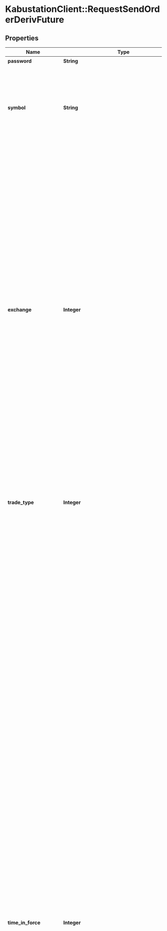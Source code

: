 # KabustationClient::RequestSendOrderDerivFuture

## Properties

| Name | Type | Description | Notes |
| ---- | ---- | ----------- | ----- |
| **password** | **String** | 注文パスワード |  |
| **symbol** | **String** | 銘柄コード&lt;br&gt;※取引最終日に「先物銘柄コード取得」でDerivMonthに0（直近限月）を指定した場合、日中・夜間の時間帯に関わらず、取引最終日を迎える限月の銘柄コードを返します。取引最終日を迎える銘柄の取引は日中取引をもって終了となりますので、ご注意ください。 |  |
| **exchange** | **Integer** | 市場コード &lt;table&gt; &lt;thead&gt; &lt;tr&gt; &lt;th&gt;定義値&lt;/th&gt; &lt;th&gt;説明&lt;/th&gt; &lt;/tr&gt; &lt;/thead&gt; &lt;tbody&gt; &lt;tr&gt; &lt;td&gt;2&lt;/td&gt; &lt;td&gt;日通し&lt;/td&gt; &lt;/tr&gt; &lt;tr&gt; &lt;td&gt;23&lt;/td&gt; &lt;td&gt;日中&lt;/td&gt; &lt;/tr&gt; &lt;tr&gt; &lt;td&gt;24&lt;/td&gt; &lt;td&gt;夜間&lt;/td&gt; &lt;/tr&gt; &lt;tr&gt; &lt;td&gt;32&lt;/td&gt; &lt;td&gt;SOR日通し&lt;/td&gt; &lt;/tr&gt; &lt;tr&gt; &lt;td&gt;33&lt;/td&gt; &lt;td&gt;SOR日中&lt;/td&gt; &lt;/tr&gt; &lt;tr&gt; &lt;td&gt;34&lt;/td&gt; &lt;td&gt;SOR夜間&lt;/td&gt; &lt;/tr&gt; &lt;/tbody&gt; &lt;/table&gt; SOR日中、SOR夜間、SOR日通しは一部銘柄のみ対象となります。&lt;br&gt; SOR対象銘柄は以下をご参照ください。 &lt;table&gt; &lt;thead&gt; &lt;tr&gt; &lt;th&gt;先物SOR取扱銘柄&lt;/th&gt; &lt;th&gt;有効限月&lt;/th&gt; &lt;/tr&gt; &lt;/thead&gt; &lt;tbody&gt; &lt;tr&gt; &lt;td&gt;日経225先物ラージ&lt;/td&gt; &lt;td&gt;直近2限月&lt;/td&gt; &lt;/tr&gt; &lt;tr&gt; &lt;td&gt;日経225先物ミニ&lt;/td&gt; &lt;td&gt;直近4限月&lt;/td&gt; &lt;/tr&gt; &lt;tr&gt; &lt;td&gt;TOPIX先物ラージ&lt;/td&gt; &lt;td&gt;直近2限月&lt;/td&gt; &lt;/tr&gt; &lt;tr&gt; &lt;td&gt;TOPIX先物ミニ &lt;/td&gt; &lt;td&gt;直近3限月&lt;/td&gt; &lt;/tr&gt; &lt;tr&gt; &lt;td&gt;東証マザーズ指数先物&lt;/td&gt; &lt;td&gt;直近2限月&lt;/td&gt; &lt;/tr&gt; &lt;tr&gt; &lt;td&gt;JPX日経400先物&lt;/td&gt; &lt;td&gt;直近2限月&lt;/td&gt; &lt;/tr&gt; &lt;tr&gt; &lt;td&gt;NYダウ先物&lt;/td&gt; &lt;td&gt;直近2限月&lt;/td&gt; &lt;/tr&gt; &lt;/tbody&gt; &lt;/table&gt; |  |
| **trade_type** | **Integer** | 取引区分 &lt;table&gt;   &lt;thead&gt;       &lt;tr&gt;           &lt;th&gt;定義値&lt;/th&gt;           &lt;th&gt;説明&lt;/th&gt;       &lt;/tr&gt;   &lt;/thead&gt;   &lt;tbody&gt;       &lt;tr&gt;           &lt;td&gt;1&lt;/td&gt;           &lt;td&gt;新規&lt;/td&gt;       &lt;/tr&gt;       &lt;tr&gt;           &lt;td&gt;2&lt;/td&gt;           &lt;td&gt;返済&lt;/td&gt;       &lt;/tr&gt;   &lt;/tbody&gt; &lt;/table&gt; |  |
| **time_in_force** | **Integer** | 有効期間条件 &lt;table&gt;   &lt;thead&gt;       &lt;tr&gt;           &lt;th&gt;定義値&lt;/th&gt;           &lt;th&gt;説明&lt;/th&gt;       &lt;/tr&gt;   &lt;/thead&gt;   &lt;tbody&gt;       &lt;tr&gt;           &lt;td&gt;1&lt;/td&gt;           &lt;td&gt;FAS&lt;/td&gt;       &lt;/tr&gt;       &lt;tr&gt;           &lt;td&gt;2&lt;/td&gt;           &lt;td&gt;FAK&lt;/td&gt;       &lt;/tr&gt;       &lt;tr&gt;           &lt;td&gt;3&lt;/td&gt;           &lt;td&gt;FOK&lt;/td&gt;       &lt;/tr&gt;   &lt;/tbody&gt; &lt;/table&gt;  ※執行条件(FrontOrderType)、有効期限条件(TimeInForce)、市場コード(Exchange)で選択できる組み合わせは下表のようになります。&lt;br&gt;  &lt;br&gt;■日中、夜間、日通し対応表           &lt;table&gt;   &lt;thead&gt;     &lt;tr&gt;       &lt;th rowspan&#x3D;\&quot;2\&quot;&gt;執行条件&lt;/th&gt;       &lt;th rowspan&#x3D;\&quot;2\&quot;&gt;有効&lt;br&gt;期間条件&lt;/th&gt;       &lt;th colspan&#x3D;\&quot;3\&quot;&gt;市場コード&lt;/th&gt;     &lt;/tr&gt;     &lt;tr&gt;       &lt;th&gt;日中&lt;/th&gt;       &lt;th&gt;夜間&lt;/th&gt;       &lt;th&gt;日通し&lt;/th&gt;     &lt;/tr&gt;   &lt;/thead&gt;      &lt;tbody&gt;     &lt;tr&gt;       &lt;td&gt;指値&lt;/td&gt;       &lt;td&gt;FAS&lt;/td&gt;       &lt;td&gt;●&lt;/td&gt;       &lt;td&gt;●&lt;/td&gt;       &lt;td&gt;●&lt;/td&gt;     &lt;/tr&gt;     &lt;tr&gt;       &lt;td&gt;指値&lt;/td&gt;       &lt;td&gt;FAK&lt;/td&gt;       &lt;td&gt;●&lt;/td&gt;       &lt;td&gt;●&lt;/td&gt;       &lt;td&gt;-&lt;/td&gt;     &lt;/tr&gt;     &lt;tr&gt;       &lt;td&gt;指値&lt;/td&gt;       &lt;td&gt;FOK&lt;/td&gt;       &lt;td&gt;●&lt;/td&gt;       &lt;td&gt;●&lt;/td&gt;       &lt;td&gt;-&lt;/td&gt;     &lt;/tr&gt;     &lt;tr&gt;       &lt;td&gt;成行&lt;/td&gt;       &lt;td&gt;FAK&lt;/td&gt;       &lt;td&gt;●&lt;/td&gt;       &lt;td&gt;●&lt;/td&gt;       &lt;td&gt;-&lt;/td&gt;     &lt;/tr&gt;     &lt;tr&gt;       &lt;td&gt;成行&lt;/td&gt;       &lt;td&gt;FOK&lt;/td&gt;       &lt;td&gt;●&lt;/td&gt;       &lt;td&gt;●&lt;/td&gt;       &lt;td&gt;-&lt;/td&gt;     &lt;/tr&gt;     &lt;tr&gt;       &lt;td&gt;逆指値（指値）&lt;/td&gt;       &lt;td&gt;FAK&lt;/td&gt;       &lt;td&gt;●&lt;/td&gt;       &lt;td&gt;●&lt;/td&gt;       &lt;td&gt;●&lt;/td&gt;     &lt;/tr&gt;     &lt;tr&gt;       &lt;td&gt;逆指値（成行）&lt;/td&gt;       &lt;td&gt;FAK&lt;/td&gt;       &lt;td&gt;●&lt;/td&gt;       &lt;td&gt;●&lt;/td&gt;       &lt;td&gt;-&lt;/td&gt;     &lt;/tr&gt;     &lt;tr&gt;       &lt;td&gt;引成&lt;/td&gt;       &lt;td&gt;FAK&lt;/td&gt;       &lt;td&gt;●&lt;/td&gt;       &lt;td&gt;●&lt;/td&gt;       &lt;td&gt;-&lt;/td&gt;     &lt;/tr&gt;     &lt;tr&gt;       &lt;td&gt;引指&lt;/td&gt;       &lt;td&gt;FAS&lt;/td&gt;       &lt;td&gt;●&lt;/td&gt;       &lt;td&gt;●&lt;/td&gt;       &lt;td&gt;-&lt;/td&gt;     &lt;/tr&gt;   &lt;/tbody&gt; &lt;/table&gt;  &lt;br&gt;■SOR日中、SOR夜間、SOR日通し対応表   &lt;table&gt;   &lt;thead&gt;     &lt;tr&gt;       &lt;th rowspan&#x3D;\&quot;2\&quot;&gt;執行条件&lt;/th&gt;       &lt;th rowspan&#x3D;\&quot;2\&quot;&gt;有効&lt;br&gt;期間条件&lt;/th&gt;       &lt;th colspan&#x3D;\&quot;3\&quot;&gt;市場コード&lt;/th&gt;     &lt;/tr&gt;     &lt;tr&gt;       &lt;th&gt;SOR日中&lt;/th&gt;       &lt;th&gt;SOR夜間&lt;/th&gt;       &lt;th&gt;SOR日通し&lt;/th&gt;     &lt;/tr&gt;   &lt;/thead&gt;      &lt;tbody&gt;     &lt;tr&gt;       &lt;td&gt;指値&lt;/td&gt;       &lt;td&gt;FAS&lt;/td&gt;       &lt;td&gt;●&lt;/td&gt;       &lt;td&gt;●&lt;/td&gt;       &lt;td&gt;●&lt;/td&gt;     &lt;/tr&gt;     &lt;tr&gt;       &lt;td&gt;指値&lt;/td&gt;       &lt;td&gt;FAK&lt;/td&gt;       &lt;td&gt;●&lt;/td&gt;       &lt;td&gt;●&lt;/td&gt;       &lt;td&gt;-&lt;/td&gt;     &lt;/tr&gt;     &lt;tr&gt;       &lt;td&gt;指値&lt;/td&gt;       &lt;td&gt;FOK&lt;/td&gt;       &lt;td&gt;●&lt;/td&gt;       &lt;td&gt;●&lt;/td&gt;       &lt;td&gt;-&lt;/td&gt;     &lt;/tr&gt;     &lt;tr&gt;       &lt;td&gt;成行&lt;/td&gt;       &lt;td&gt;FAK&lt;/td&gt;       &lt;td&gt;●&lt;/td&gt;       &lt;td&gt;●&lt;/td&gt;       &lt;td&gt;-&lt;/td&gt;     &lt;/tr&gt;     &lt;tr&gt;       &lt;td&gt;成行&lt;/td&gt;       &lt;td&gt;FOK&lt;/td&gt;       &lt;td&gt;●&lt;/td&gt;       &lt;td&gt;●&lt;/td&gt;       &lt;td&gt;-&lt;/td&gt;     &lt;/tr&gt;     &lt;tr&gt;       &lt;td&gt;逆指値（指値）&lt;/td&gt;       &lt;td&gt;FAK&lt;/td&gt;       &lt;td&gt;●&lt;/td&gt;       &lt;td&gt;●&lt;/td&gt;       &lt;td&gt;●&lt;/td&gt;     &lt;/tr&gt;     &lt;tr&gt;       &lt;td&gt;逆指値（成行）&lt;/td&gt;       &lt;td&gt;FAK&lt;/td&gt;       &lt;td&gt;●&lt;/td&gt;       &lt;td&gt;●&lt;/td&gt;       &lt;td&gt;-&lt;/td&gt;     &lt;/tr&gt;     &lt;tr&gt;       &lt;td&gt;引成&lt;/td&gt;       &lt;td&gt;FAK&lt;/td&gt;       &lt;td&gt;-&lt;/td&gt;       &lt;td&gt;-&lt;/td&gt;       &lt;td&gt;-&lt;/td&gt;     &lt;/tr&gt;     &lt;tr&gt;       &lt;td&gt;引指&lt;/td&gt;       &lt;td&gt;FAS&lt;/td&gt;       &lt;td&gt;-&lt;/td&gt;       &lt;td&gt;-&lt;/td&gt;       &lt;td&gt;-&lt;/td&gt;     &lt;/tr&gt;   &lt;/tbody&gt; &lt;/table&gt; |  |
| **side** | **String** | 売買区分 &lt;table&gt;   &lt;thead&gt;       &lt;tr&gt;           &lt;th&gt;定義値&lt;/th&gt;           &lt;th&gt;説明&lt;/th&gt;       &lt;/tr&gt;   &lt;/thead&gt;   &lt;tbody&gt;       &lt;tr&gt;           &lt;td&gt;1&lt;/td&gt;           &lt;td&gt;売&lt;/td&gt;       &lt;/tr&gt;       &lt;tr&gt;           &lt;td&gt;2&lt;/td&gt;           &lt;td&gt;買&lt;/td&gt;       &lt;/tr&gt;   &lt;/tbody&gt; &lt;/table&gt; |  |
| **qty** | **Integer** | 注文数量 |  |
| **close_position_order** | **Integer** | 決済順序&lt;br&gt;※ClosePositionOrderとClosePositionsはどちらか一方のみ指定可能。&lt;br&gt;※ClosePositionOrderとClosePositionsを両方指定した場合、エラー。 &lt;table&gt;   &lt;thead&gt;       &lt;tr&gt;           &lt;th&gt;定義値&lt;/th&gt;           &lt;th&gt;説明&lt;/th&gt;       &lt;/tr&gt;   &lt;/thead&gt;   &lt;tbody&gt;       &lt;tr&gt;           &lt;td&gt;0&lt;/td&gt;           &lt;td&gt;日付（古い順）、損益（高い順）&lt;/td&gt;       &lt;/tr&gt;       &lt;tr&gt;           &lt;td&gt;1&lt;/td&gt;           &lt;td&gt;日付（古い順）、損益（低い順）&lt;/td&gt;       &lt;/tr&gt;       &lt;tr&gt;           &lt;td&gt;2&lt;/td&gt;           &lt;td&gt;日付（新しい順）、損益（高い順）&lt;/td&gt;       &lt;/tr&gt;       &lt;tr&gt;           &lt;td&gt;3&lt;/td&gt;           &lt;td&gt;日付（新しい順）、損益（低い順）&lt;/td&gt;       &lt;/tr&gt;       &lt;tr&gt;           &lt;td&gt;4&lt;/td&gt;           &lt;td&gt;損益（高い順）、日付（古い順）&lt;/td&gt;       &lt;/tr&gt;       &lt;tr&gt;           &lt;td&gt;5&lt;/td&gt;           &lt;td&gt;損益（高い順）、日付（新しい順）&lt;/td&gt;       &lt;/tr&gt;       &lt;tr&gt;           &lt;td&gt;6&lt;/td&gt;           &lt;td&gt;損益（低い順）、日付（古い順）&lt;/td&gt;       &lt;/tr&gt;       &lt;tr&gt;           &lt;td&gt;7&lt;/td&gt;           &lt;td&gt;損益（低い順）、日付（新しい順）&lt;/td&gt;       &lt;/tr&gt;   &lt;/tbody&gt; &lt;/table&gt; | [optional] |
| **close_positions** | [**Array&lt;PositionsDeriv&gt;**](PositionsDeriv.md) | 返済建玉指定&lt;br&gt;※ClosePositionOrderとClosePositionsはどちらか一方のみ指定可能。&lt;br&gt;※ClosePositionOrderとClosePositionsを両方指定した場合、エラー。 | [optional] |
| **front_order_type** | **Integer** | 執行条件 &lt;table&gt;   &lt;thead&gt;       &lt;tr&gt;           &lt;th&gt;定義値&lt;/th&gt;           &lt;th&gt;説明&lt;/th&gt;           &lt;th&gt;”Price”の指定&lt;/th&gt;       &lt;/tr&gt;   &lt;/thead&gt;   &lt;tbody&gt;       &lt;tr&gt;           &lt;td&gt;18&lt;/td&gt;           &lt;td&gt;引成（派生）&lt;br&gt;※TimeInForceは、「FAK」のみ有効&lt;/td&gt;           &lt;td&gt;0&lt;/td&gt;       &lt;/tr&gt;       &lt;tr&gt;           &lt;td&gt;20&lt;/td&gt;           &lt;td&gt;指値&lt;/td&gt;           &lt;td&gt;発注したい金額&lt;/td&gt;       &lt;/tr&gt;       &lt;tr&gt;           &lt;td&gt;28&lt;/td&gt;           &lt;td&gt;引指（派生）&lt;br&gt;※TimeInForceは、「FAS」のみ有効&lt;/td&gt;           &lt;td&gt;発注したい金額&lt;/td&gt;       &lt;/tr&gt;       &lt;tr&gt;           &lt;td&gt;30&lt;/td&gt;           &lt;td&gt;逆指値&lt;/td&gt;           &lt;td&gt;指定なし&lt;br&gt;※AfterHitPriceで指定ください&lt;/td&gt;       &lt;/tr&gt;       &lt;tr&gt;           &lt;td&gt;120&lt;/td&gt;           &lt;td&gt;成行（マーケットオーダー）&lt;/td&gt;           &lt;td&gt;0&lt;/td&gt;       &lt;/tr&gt;   &lt;/tbody&gt; &lt;/table&gt; |  |
| **price** | **Float** | 注文価格&lt;br&gt;※FrontOrderTypeで成行を指定した場合、0を指定する。&lt;br&gt;※詳細について、”FrontOrderType”をご確認ください。 |  |
| **expire_day** | **Integer** | 注文有効期限&lt;br&gt; yyyyMMdd形式。&lt;br&gt; 「0」を指定すると、kabuステーション上の発注画面の「本日」に対応する日付として扱います。&lt;br&gt; 「本日」は直近の注文可能日となり、以下のように設定されます。&lt;br&gt; その市場の引けまでの間 : 当日&lt;br&gt; その市場の引け後       : 翌取引所営業日&lt;br&gt; その市場の休前日       : 休日明けの取引所営業日&lt;br&gt; ※ 日替わりはkabuステーションが日付変更通知を受信したタイミングです。&lt;br&gt; ※ 日通しの場合、夜間取引の引け後に日付が更新されます。 |  |
| **reverse_limit_order** | [**RequestSendOrderDerivFutureReverseLimitOrder**](RequestSendOrderDerivFutureReverseLimitOrder.md) |  | [optional] |

## Example

```ruby
require 'kabustation_client'

instance = KabustationClient::RequestSendOrderDerivFuture.new(
  password: xxxxxx,
  symbol: 165120019,
  exchange: null,
  trade_type: null,
  time_in_force: null,
  side: null,
  qty: null,
  close_position_order: null,
  close_positions: null,
  front_order_type: null,
  price: null,
  expire_day: null,
  reverse_limit_order: null
)
```

